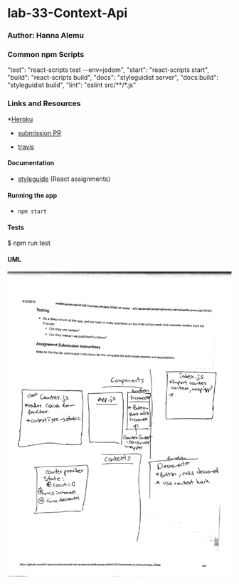 # lab-33-Context-Api

### Author: Hanna Alemu

### Common npm Scripts
 "test": "react-scripts test --env=jsdom",
    "start": "react-scripts start",
    "build": "react-scripts build",
    "docs": "styleguidist server",
    "docs:build": "styleguidist build",
    "lint": "eslint src/**/*.js"
### Links and Resources
*[Heroku]()
* [submission PR](http://xyz.com)

* [travis]()
#### Documentation
* [styleguide](http://xyz.com) (React assignments)
#### Running the app
* `npm start`
  
#### Tests
$ npm run test
#### UML
![Image](./IMG_0137.jpg)